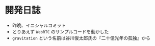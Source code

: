 # 開発日誌

- 昨晩、イニシャルコミット  
- とりあえず `WebRTC` のサンプルコードを動かした  
- `gravitation` という名前は谷川俊太郎氏の『二十億光年の孤独』から  
